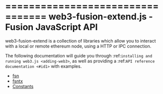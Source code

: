 =================================
web3-fusion-extend.js - Fusion JavaScript API
=================================

web3-fusion-extend is a collection of libraries which allow you to interact with a local or remote ethereum node,
using a HTTP or IPC connection.

The following documentation will guide you through :ref:`installing and running web3.js <adding-web3>`,
as well as providing a :ref:`API reference documentation <#id1>` with examples.


 - [fsn](./FSN.md)
 - [fsntx](./FSNTXT.md)
 - [Constants](./FSNCONSTANTS.md)
